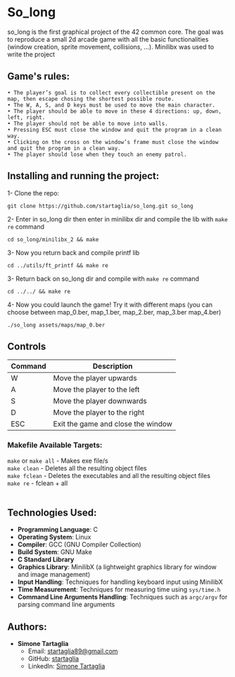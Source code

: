 # So_long
so_long is the first graphical project of the 42 common core. The goal was to reproduce a small 2d arcade game with all the basic functionalities (window creation, sprite movement, collisions, ...).
Minilibx was used to write the project

## Game's rules:
  
    • The player’s goal is to collect every collectible present on the map, then escape chosing the shortest possible route.
    • The W, A, S, and D keys must be used to move the main character.
    • The player should be able to move in these 4 directions: up, down, left, right.
    • The player should not be able to move into walls.
    • Pressing ESC must close the window and quit the program in a clean way.
    • Clicking on the cross on the window’s frame must close the window and quit the program in a clean way.
    • The player should lose when they touch an enemy patrol.

## Installing and running the project:

1- Clone the repo:

	git clone https://github.com/startaglia/so_long.git so_long

2- Enter in so_long dir then enter in minilibx dir and compile the lib with `make re` command

	cd so_long/minilibx_2 && make

3- Now you return back and compile printf lib

	cd ../utils/ft_printf && make re

3- Return back on so_long dir and compile with `make re` command

    cd ../../ && make re
    
4- Now you could launch the game! Try it with different maps (you can choose between map_0.ber, map_1.ber, map_2.ber, map_3.ber map_4.ber) 

    ./so_long assets/maps/map_0.ber

## Controls

| Command | Description                          |
|---------|--------------------------------------|
| W       | Move the player upwards              |
| A       | Move the player to the left          |
| S       | Move the player downwards            |
| D       | Move the player to the right         |
| ESC     | Exit the game and close the window   |


 
### Makefile Available Targets:

`make` or `make all` - Makes exe file/s</br>
`make clean` - Deletes all the resulting object files  
`make fclean` - Deletes the executables and all the resulting object files  
`make re` - fclean + all
</br></br>

## Technologies Used:

- **Programming Language**: C
- **Operating System**: Linux
- **Compiler**: GCC (GNU Compiler Collection)
- **Build System**: GNU Make
- **C Standard Library**
- **Graphics Library**: MinilibX (a lightweight graphics library for window and image management)
- **Input Handling**: Techniques for handling keyboard input using MinilibX
- **Time Measurement**: Techniques for measuring time using `sys/time.h`
- **Command Line Arguments Handling**: Techniques such as `argc/argv` for parsing command line arguments

## Authors:

- **Simone Tartaglia**
  - Email: [startaglia89@gmail.com](mailto:startaglia89@gmail.com)
  - GitHub: [startaglia](https://github.com/startaglia)
  - LinkedIn: [Simone Tartaglia](https://www.linkedin.com/in/simone-tartaglia-134723248/)
